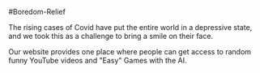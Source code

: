 #Boredom-Relief

The rising cases of Covid have put the entire world in a depressive state, and we took this as a challenge to bring a smile on their face.

Our website provides one place where people can get access to random funny YouTube videos and "Easy" Games with the AI.

